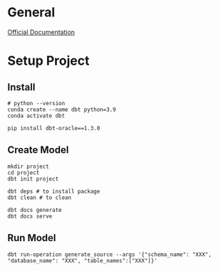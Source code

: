 # General

[Official Documentation](https://www.getdbt.com/)

# Setup Project

## Install

    # python --version
    conda create --name dbt python=3.9
    conda activate dbt

    pip install dbt-oracle==1.3.0

## Create Model

    mkdir project
    cd project
    dbt init project
    
    dbt deps # to install package
    dbt clean # to clean

    dbt docs generate
    dbt docs serve
    
## Run Model

    dbt run-operation generate_source --args '{"schema_name": "XXX", "database_name": "XXX", "table_names":["XXX"]}'


